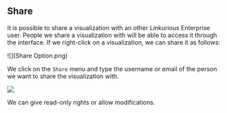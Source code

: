 ## Share

It is possible to share a visualization with an other Linkurious Enterprise user. People we share a visualization with will be able to access it through the interface.
If we right-click on a visualization, we can share it as follows:

![](Share Option.png)

We click on the ```Share``` menu and type the username or email of the person we want to share the visualization with.


![](Share_Option.png)

We can give read-only rights or allow modifications.
